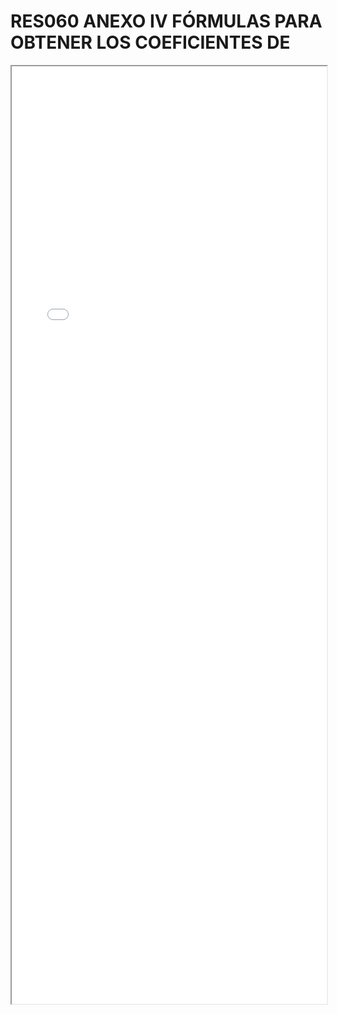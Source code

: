 
# RES060 ANEXO IV FÓRMULAS PARA OBTENER LOS COEFICIENTES DE

<iframe src="../RES060 ANEXO IV FÓRMULAS PARA OBTENER LOS COEFICIENTES DE.pdf" width="100%" height="1500px"></iframe>

